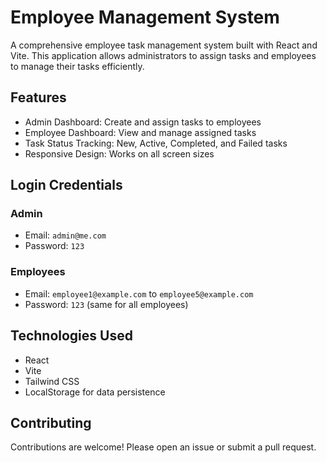 # Employee Management System

A comprehensive employee task management system built with React and Vite. This application allows administrators to assign tasks and employees to manage their tasks efficiently.

## Features
- Admin Dashboard: Create and assign tasks to employees
- Employee Dashboard: View and manage assigned tasks
- Task Status Tracking: New, Active, Completed, and Failed tasks
- Responsive Design: Works on all screen sizes

## Login Credentials

### Admin
- Email: `admin@me.com`
- Password: `123`

### Employees
- Email: `employee1@example.com` to `employee5@example.com`
- Password: `123` (same for all employees)

## Technologies Used
- React
- Vite
- Tailwind CSS
- LocalStorage for data persistence

## Contributing
Contributions are welcome! Please open an issue or submit a pull request.

